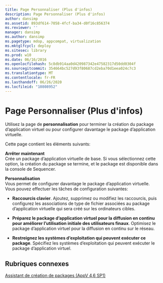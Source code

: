 ```yaml
---
title: Page Personnaliser (Plus d'infos)
description: Page Personnaliser (Plus d'infos)
author: dansimp
ms.assetid: 893df614-7058-4fcf-ba34-d0f16c856374
ms.reviewer: ''
manager: dansimp
ms.author: dansimp
ms.pagetype: mdop, appcompat, virtualization
ms.mktglfcycl: deploy
ms.sitesec: library
ms.prod: w10
ms.date: 06/16/2016
ms.openlocfilehash: 5c8db914aa0d420987342e47582317d50dd0304f
ms.sourcegitcommit: 354664bc527d93f80687cd2eba70d1eea024c7c3
ms.translationtype: MT
ms.contentlocale: fr-FR
ms.lasthandoff: 06/26/2020
ms.locfileid: "10808952"
---
```

# Page Personnaliser (Plus d'infos)


Utilisez la page de **personnalisation** pour terminer la création du package d’application virtuel ou pour configurer davantage le package d’application virtuelle.

Cette page contient les éléments suivants:

<a href="" id="stop-now"></a>**Arrêter maintenant**  
Crée un package d’application virtuelle de base. Si vous sélectionnez cette option, la création du package se termine, et le package est disponible dans la console de Sequencer.

<a href="" id="customize"></a>**Personnalisation**  
Vous permet de configurer davantage le package d’application virtuelle. Vous pouvez effectuer les tâches de configuration suivantes:

-   **Raccourcis clavier**. Ajoutez, supprimez ou modifiez les raccourcis, puis configurez les associations de type de fichier associées au package d’application virtuelle qui sera créé sur les ordinateurs cibles.

-   **Préparez le package d’application virtuel pour la diffusion en continu pour améliorer l’utilisation initiale des utilisateurs finaux**. Optimisez le package d’application virtuel pour la diffusion en continu sur le réseau.

-   **Restreignez les systèmes d’exploitation qui peuvent exécuter ce package**. Spécifiez les systèmes d’exploitation qui peuvent exécuter le package d’application virtuel.

## Rubriques connexes


[Assistant de création de packages (AppV 4,6 SP1)](create-new-package-wizard---appv-46-sp1-.md)

 

 





